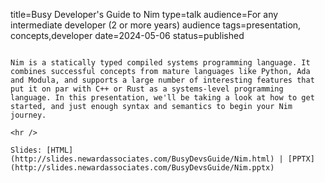 title=Busy Developer's Guide to Nim
type=talk
audience=For any intermediate developer (2 or more years) audience
tags=presentation, concepts,developer
date=2024-05-06
status=published
~~~~~~

Nim is a statically typed compiled systems programming language. It combines successful concepts from mature languages like Python, Ada and Modula, and supports a large number of interesting features that put it on par with C++ or Rust as a systems-level programming language. In this presentation, we'll be taking a look at how to get started, and just enough syntax and semantics to begin your Nim journey.
    
<hr />

Slides: [HTML](http://slides.newardassociates.com/BusyDevsGuide/Nim.html) | [PPTX](http://slides.newardassociates.com/BusyDevsGuide/Nim.pptx)
